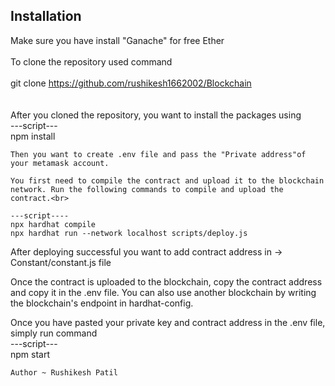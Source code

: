 ## Installation<br>
Make sure you have install "Ganache" for free Ether<br><br>
To clone the repository used command<br><br>
git clone https://github.com/rushikesh1662002/Blockchain <br><br><br>
After you cloned the repository, you want to install the packages using<br>
---script---<br>
npm install
```
Then you want to create .env file and pass the "Private address"of your metamask account.

You first need to compile the contract and upload it to the blockchain network. Run the following commands to compile and upload the contract.<br>

---script----
npx hardhat compile
npx hardhat run --network localhost scripts/deploy.js
```
After deploying successful you want to add contract address in -> Constant/constant.js file

Once the contract is uploaded to the blockchain, copy the contract address and copy it in the .env file. You can also use another blockchain by writing the blockchain's endpoint in hardhat-config.

Once you have pasted your private key and contract address in the .env file, simply run command <br>
---script---<br>
npm start<br>
```
Author ~ Rushikesh Patil
